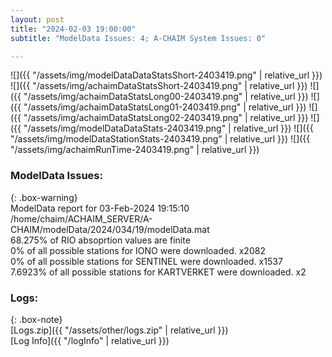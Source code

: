 ```yaml
---
layout: post
title: "2024-02-03 19:00:00"
subtitle: "ModelData Issues: 4; A-CHAIM System Issues: 0"

---
```


![]({{ "/assets/img/modelDataDataStatsShort-2403419.png" | relative_url }})
![]({{ "/assets/img/achaimDataStatsShort-2403419.png" | relative_url }})
![]({{ "/assets/img/achaimDataStatsLong00-2403419.png" | relative_url }})
![]({{ "/assets/img/achaimDataStatsLong01-2403419.png" | relative_url }})
![]({{ "/assets/img/achaimDataStatsLong02-2403419.png" | relative_url }})
![]({{ "/assets/img/modelDataDataStats-2403419.png" | relative_url }})
![]({{ "/assets/img/modelDataStationStats-2403419.png" | relative_url }})
![]({{ "/assets/img/achaimRunTime-2403419.png" | relative_url }})


### ModelData Issues:  
  
{: .box-warning}  
 ModelData report for 03-Feb-2024 19:15:10   
 /home/chaim/ACHAIM_SERVER/A-CHAIM/modelData/2024/034/19/modelData.mat   
 68.275% of RIO absoprtion values are finite   
 0% of all possible stations for IONO were downloaded. x2082   
 0% of all possible stations for SENTINEL were downloaded. x1537   
 7.6923% of all possible stations for KARTVERKET were downloaded. x2   
  


### Logs:  
  
{: .box-note}  
[Logs.zip]({{ "/assets/other/logs.zip" | relative_url }})  
[Log Info]({{ "/logInfo" | relative_url }})  
